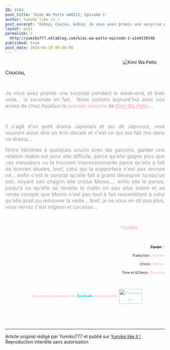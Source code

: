```yaml
---
ID: 6704
post_title: 'Kimi Wa Petto &#8211; Episode 1'
author: Yumiko like it !
post_excerpt: "&nbsp; Coucou, &nbsp; Je vous avez promis une surprise pendant le week-end, et bien voila... la seconde en fait, &nbsp;Nous sortons aujourd'hui avec nos amies de chez AsiaSun le premier &eacute;pisode de Kimi Wa Petto ...&nbsp; &nbsp; Il s'agit d'un petit drama Japonais&nbsp;et qui dit Japonais, veut souvent aussi dire un..."
layout: post
permalink: >
  http://yumiko777.eklablog.com/kimi-wa-petto-episode-1-a144530548
published: true
post_date: 2018-04-29 09:00:00
---
```

<p><img style="float: right; padding-left: 5px; margin-right: 25px; margin-left: 25px; border-radius: 25px;" src="https://united-subs.dearclouds.com/wp-content/uploads/2018/05/6667a6764966cefc39b2fabc9e657739.jpg" alt="Kimi Wa Petto"/></p>
<p style="text-align: justify;">&nbsp;</p>
<p style="text-align: justify;"><span style="font-size: 12pt;">Coucou,</span></p>
<p style="text-align: justify;">&nbsp;</p>
<p style="text-align: justify;"><span style="font-size: 12pt; color: #999999;">Je vous avez promis une surprise pendant le week-end, et bien voila... la seconde en fait, &nbsp;Nous sortons aujourd'hui avec nos amies de chez AsiaSun le <span style="color: #ff99cc;">premier &eacute;pisode</span> de <span style="color: #ff99cc;"><a style="color: #ff99cc;" href="http://yumiko777.eklablog.com/projet-futur-kimi-wa-petto-2017-p1349732">Kimi Wa Petto</a></span>...&nbsp;</span></p>
<p style="text-align: justify;">&nbsp;</p>
<p style="text-align: justify;"><span style="font-size: medium; color: #999999;">Il s'agit d'un petit drama Japonais&nbsp;et qui dit Japonais, veut souvent aussi dire un brin&nbsp;d&eacute;cal&eacute; et&nbsp;c'est ce qui me fait rire dans ce drama...</span></p>
<p style="text-align: justify;"><span style="font-size: medium; color: #999999;">Notre h&eacute;ro&iuml;nes &agrave; quelques soucis avec les&nbsp;gar&ccedil;ons, garder une relation&nbsp;stable est pour elle difficile, parce qu'elle gagne plus que ces messieurs ou la trouvent impressionnante parce qu'elle a fait de bonnes &eacute;tudes, bref, celui qui la&nbsp;supportera n'est pas encore n&eacute;... enfin c'est le constat qu'elle fait &agrave; grand&nbsp;d&eacute;sespoir lorsqu'un soir, noyant son chagrin elle croise Momo....&nbsp;enfin elle le pense, jusqu'&agrave; ce qu'elle se r&eacute;veille le matin un peu plus sobre et se rende compte que Momo n'est pas tout &agrave; fait ressemblant &agrave; celui qu'elle avait pu retrouver la veille... bref, je ne vous en dit pas plus, vous verrez c'est mignon et cocasse...&nbsp;</span></p>
<p>&nbsp;&nbsp;</p>
<p style="text-align: center;"><span style="font-size: medium; color: #ff99cc;">&nbsp; &nbsp; &nbsp; &nbsp; &nbsp; &nbsp; &nbsp; &nbsp; &nbsp; &nbsp; &nbsp; &nbsp; &nbsp; &nbsp; &nbsp; &nbsp; &nbsp; &nbsp; &nbsp; &nbsp; &nbsp; &nbsp; &nbsp; &nbsp; &nbsp; &nbsp; &nbsp; &nbsp; &nbsp; &nbsp; &nbsp; Yumiko</span></p>
<p>&nbsp;</p>
<p style="text-align: right;"><span style="font-size: 8pt;"><em><strong>Equipe</strong> </em>:&nbsp;</span></p>
<p style="text-align: right;"><span style="font-size: 8pt;">Traduction :<span style="color: #ff99cc;"> Yumiko</span>&nbsp;</span></p>
<p style="text-align: right;"><span style="font-size: 8pt;">Check : <span style="color: #ff99cc;">Manou</span>&nbsp;</span></p>
<p style="text-align: right;"><span style="font-size: 8pt;">Time et QCheck : <span style="color: #ff99cc;">Danouna</span></span></p>
<p>&nbsp;</p>
<p style="text-align: center;">&nbsp;<span style="box-sizing: content-box; font-family: 'Palatino Linotype', 'Book Antiqua', Palatino, serif; text-align: center; color: #ff99cc; font-size: 14pt; caret-color: #999999;">&nbsp;<span style="box-sizing: content-box; font-size: 10pt;">&nbsp;Vous pourrez retrouver les&nbsp;<span style="box-sizing: content-box; color: #00ccff;"><a style="box-sizing: content-box; background-color: transparent; color: #00ccff; text-decoration: none; font-weight: bold; font-style: italic; font-variant-ligatures: normal; font-variant-east-asian: normal; font-variant-position: normal; line-height: 20px;" href="http://asia-sun-fansub.eklablog.com/kimi-wa-pet-2017-you-re-my-pet-a135628074" >hardsubs</a></span>&nbsp;chez nos amis</span></span><span style="caret-color: #7c7a85; color: #7c7a85; font-family: 'Palatino Linotype', 'Book Antiqua', Palatino, serif; font-size: 14px; text-align: center;">&nbsp;</span><a style="background-color: transparent; box-sizing: content-box; color: #b2e3e5; text-decoration: none; font-weight: bold; font-style: italic; font-variant-ligatures: normal; font-variant-east-asian: normal; font-variant-position: normal; line-height: 21px; font-family: 'Palatino Linotype', 'Book Antiqua', Palatino, serif; font-size: 14px; text-align: center;" href="http://asia-sun-fansub.eklablog.com/kimi-wa-pet-2017-you-re-my-pet-a135628074"><img style="box-sizing: content-box; border: 0px; vertical-align: middle;" src="http://ekladata.com/jgnUuzm96Qw89vMOY5MHgAqJCI4@73x47.jpg" alt="Partenaires" width="73" height="47"/></a></p><br /><br /><br /><hr />Article original rédigé par Yumiko777 et publié sur <a href="http://yumiko777.eklablog.com/">Yumiko like it !</a> <br /> Reproduction interdite sans autorisation